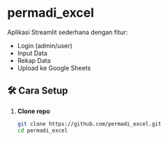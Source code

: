 # permadi_excel

Aplikasi Streamlit sederhana dengan fitur:
- Login (admin/user)
- Input Data
- Rekap Data
- Upload ke Google Sheets

## 🛠️ Cara Setup

1. **Clone repo**
   ```bash
   git clone https://github.com/permadi_excel.git
   cd permadi_excel
